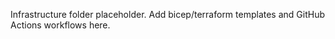 Infrastructure folder placeholder. Add bicep/terraform templates and GitHub Actions workflows here.
